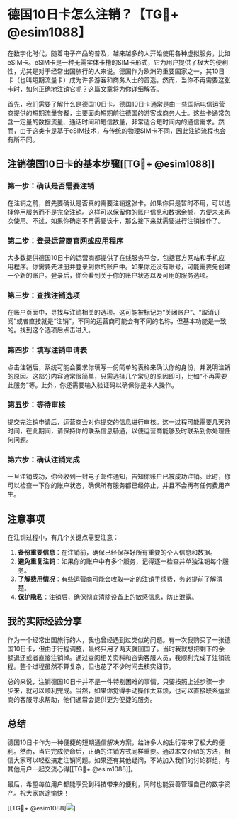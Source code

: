 # 德国10日卡怎么注销？【TG💪+ @esim1088】

在数字化时代，随着电子产品的普及，越来越多的人开始使用各种虚拟服务，比如eSIM卡。eSIM卡是一种无需实体卡槽的SIM卡形式，它为用户提供了极大的便利性，尤其是对于经常出国旅行的人来说。德国作为欧洲的重要国家之一，其10日卡（也叫短期流量卡）成为许多游客和商务人士的首选。然而，当你不再需要这张卡时，如何正确地注销它呢？这篇文章将为你详细解答。

首先，我们需要了解什么是德国10日卡。德国10日卡通常是由一些国际电信运营商提供的短期流量套餐，主要面向短期前往德国的游客或商务人士。这些卡通常包含一定量的数据流量、通话时间和短信数量，非常适合短时间内的通信需求。然而，由于这类卡是基于eSIM技术，与传统的物理SIM卡不同，因此注销流程也会有所不同。

## 注销德国10日卡的基本步骤[[TG💪+ @esim1088]]

### 第一步：确认是否需要注销

在注销之前，首先要确认是否真的需要注销这张卡。如果你只是暂时不用，可以选择停用服务而不是完全注销。这样可以保留你的账户信息和数据余额，方便未来再次使用。不过，如果你确定不再需要该卡，那么接下来就需要进行注销操作了。

### 第二步：登录运营商官网或应用程序

大多数提供德国10日卡的运营商都提供了在线服务平台，包括官方网站和手机应用程序。你需要先注册并登录到你的账户中。如果你还没有账号，可能需要先创建一个新的账户。登录后，你会看到关于你的账户状态以及可用的服务选项。

### 第三步：查找注销选项

在账户页面中，寻找与注销相关的选项。这可能被标记为“关闭账户”、“取消订阅”或者直接就是“注销”。不同的运营商可能会有不同的名称，但基本功能是一致的。找到这个选项后点击进入。

### 第四步：填写注销申请表

点击注销后，系统可能会要求你填写一份简单的表格来确认你的身份，并说明注销的原因。这部分内容通常很简单，只需选择几个常见的原因即可，比如“不再需要此服务”等。此外，你还需要输入验证码以确保你是本人操作。

### 第五步：等待审核

提交完注销申请后，运营商会对你提交的信息进行审核。这一过程可能需要几天的时间，在此期间，请保持你的联系信息畅通，以便运营商能够及时联系到你处理任何问题。

### 第六步：确认注销完成

一旦注销成功，你会收到一封电子邮件通知，告知你账户已被成功注销。此时，你可以检查一下你的账户状态，确保所有服务都已经停止，并且不会再有任何费用产生。

## 注意事项

在注销过程中，有几个关键点需要注意：

1. **备份重要信息**：在注销前，确保已经保存好所有重要的个人信息和数据。
2. **避免重复注销**：如果你的账户中有多个服务，记得逐一检查并单独注销每个服务。
3. **了解费用情况**：有些运营商可能会收取一定的注销手续费，务必提前了解清楚。
4. **保护隐私**：注销后，确保彻底清除设备上的敏感信息，防止泄露。

## 我的实际经验分享

作为一个经常出国旅行的人，我也曾经遇到过类似的问题。有一次我购买了一张德国10日卡，但由于行程调整，最终只用了两天就回国了。当时我就想把剩下的余额退还或者直接注销掉。通过查阅相关资料和咨询客服人员，我顺利完成了注销流程。整个过程虽然不算复杂，但也花了不少时间去核实细节。

总的来说，注销德国10日卡并不是一件特别困难的事情，只要按照上述步骤一步步来，就可以顺利完成。当然，如果你觉得手动操作太麻烦，也可以直接联系运营商的客服寻求帮助，他们通常会提供更为便捷的服务。

## 总结

德国10日卡作为一种便捷的短期通信解决方案，给许多人的出行带来了极大的便利。然而，当它完成使命后，正确的注销方式同样重要。通过本文介绍的方法，相信大家可以轻松搞定注销问题。如果还有其他疑问，不妨加入我们的讨论群组，与其他用户一起交流心得[[TG💪+ @esim1088]]。

最后，希望每位用户都能享受到科技带来的便利，同时也能妥善管理自己的数字资产。祝大家旅途愉快！

[[TG💪+ @esim1088]![](https://i.postimg.cc/4NQfJmqS/Snipaste-2025-05-13-00-14-12.png)]